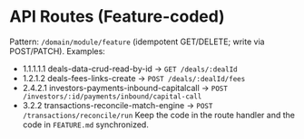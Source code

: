 # API Routes (Feature-coded)

Pattern: `/domain/module/feature` (idempotent GET/DELETE; write via POST/PATCH).
Examples:
- 1.1.1.1.1 deals-data-crud-read-by-id → `GET /deals/:dealId`
- 1.2.1.2 deals-fees-links-create → `POST /deals/:dealId/fees`
- 2.4.2.1 investors-payments-inbound-capitalcall → `POST /investors/:id/payments/inbound/capital-call`
- 3.2.2 transactions-reconcile-match-engine → `POST /transactions/reconcile/run`
Keep the code in the route handler and the code in `FEATURE.md` synchronized.

